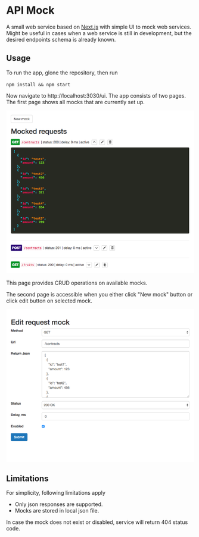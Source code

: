 # API Mock
A small web service based on [Next.js](https://nextjs.org/) with simple UI to mock web services. Might be useful in cases when a web service is still in development, but the desired endpoints schema is already known.

## Usage
To run the app, glone the repository, then run

`npm install && npm start`

Now navigate to http://localhost:3030/ui.
The app consists of two pages. The first page shows all mocks that are currently set up.

![Mocks list](images/mock-list.png)

This page provides CRUD operations on available mocks.

The second page is accessible when you either click "New mock" button or click edit button on selected mock.

![Mocks list](images/mock-setup.png)

## Limitations
For simplicity, following limitations apply
* Only json responses are supported.
* Mocks are stored in local json file.

In case the mock does not exist or disabled, service will return 404 status code.